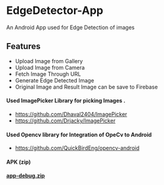 # EdgeDetector-App
An Android App used for Edge Detection of images

## Features 
- Upload Image from Gallery
- Upload Image from Camera 
- Fetch Image Through URL
- Generate Edge Detected Image 
- Original Image and Result Image can be save to Firebase 

#### Used ImagePicker Library for picking Images . 
- https://github.com/Dhaval2404/ImagePicker
- https://github.com/Drjacky/ImagePicker

#### Used Opencv library for Integration of OpeCv to Android
- https://github.com/QuickBirdEng/opencv-android

#### APK (zip)
#### [app-debug.zip](https://github.com/Anushkay/EdgeDetector-App/files/9608232/app-debug.zip)
